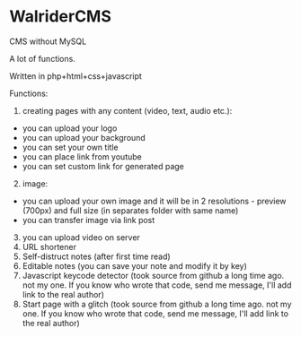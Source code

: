 # WalriderCMS
CMS without MySQL


A lot of functions.

Written in php+html+css+javascript

Functions:

1. creating pages with any content (video, text, audio etc.):
- you can upload your logo
- you can upload your background
- you can set your own title
- you can place link from youtube
- you can set custom link for generated page
2. image:
- you can upload your own image and it will be in 2 resolutions - preview (700px) and full size (in separates folder with same name)
- you can transfer image via link post
3. you can upload video on server
4. URL shortener
5. Self-distruct notes (after first time read)
6. Editable notes (you can save your note and modify it by key)
7. Javascript keycode detector (took source from github a long time ago. not my one. If you know who wrote that code, send me message, I'll add link to the real author)
8. Start page with a glitch (took source from github a long time ago. not my one. If you know who wrote that code, send me message, I'll add link to the real author)
